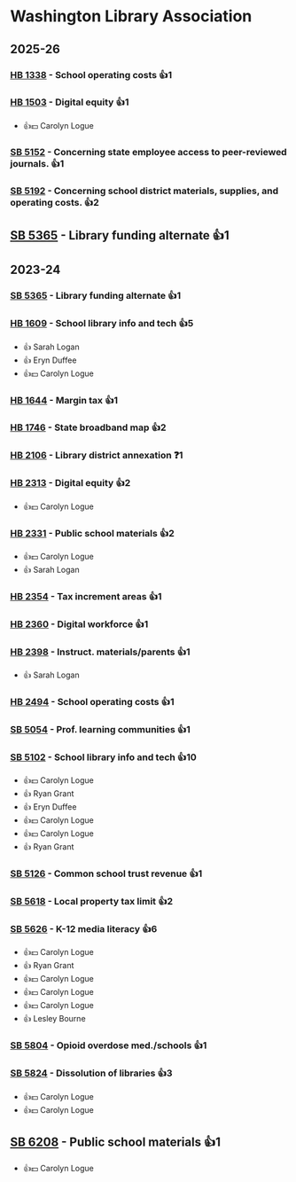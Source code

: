 # Washington Library Association
## 2025-26

### [HB 1338](/bill/2025-26/hb/1338/) - School operating costs 👍1  

### [HB 1503](/bill/2025-26/hb/1503/) - Digital equity 👍1  
* 👍💵 Carolyn Logue

### [SB 5152](/bill/2025-26/sb/5152/) - Concerning state employee access to peer-reviewed journals. 👍1  

### [SB 5192](/bill/2025-26/sb/5192/) - Concerning school district materials, supplies, and operating costs. 👍2  

## [SB 5365](/bill/2025-26/sb/5365/) - Library funding alternate 👍1  

## 2023-24

### [SB 5365](/bill/2023-24/sb/5365/) - Library funding alternate 👍1  

### [HB 1609](/bill/2023-24/hb/1609/) - School library info and tech 👍5  
* 👍 Sarah Logan
* 👍 Eryn Duffee
* 👍💵 Carolyn Logue

### [HB 1644](/bill/2023-24/hb/1644/) - Margin tax 👍1  

### [HB 1746](/bill/2023-24/hb/1746/) - State broadband map 👍2  

### [HB 2106](/bill/2023-24/hb/2106/) - Library district annexation   ❓1

### [HB 2313](/bill/2023-24/hb/2313/) - Digital equity 👍2  
* 👍💵 Carolyn Logue

### [HB 2331](/bill/2023-24/hb/2331/) - Public school materials 👍2  
* 👍💵 Carolyn Logue
* 👍 Sarah Logan

### [HB 2354](/bill/2023-24/hb/2354/) - Tax increment areas 👍1  

### [HB 2360](/bill/2023-24/hb/2360/) - Digital workforce 👍1  

### [HB 2398](/bill/2023-24/hb/2398/) - Instruct. materials/parents 👍1  
* 👍 Sarah Logan

### [HB 2494](/bill/2023-24/hb/2494/) - School operating costs 👍1  

### [SB 5054](/bill/2023-24/sb/5054/) - Prof. learning communities 👍1  

### [SB 5102](/bill/2023-24/sb/5102/) - School library info and tech 👍10  
* 👍💵 Carolyn Logue
* 👍 Ryan Grant
* 👍 Eryn Duffee
* 👍💵 Carolyn Logue
* 👍💵 Carolyn Logue
* 👍 Ryan Grant

### [SB 5126](/bill/2023-24/sb/5126/) - Common school trust revenue 👍1  

### [SB 5618](/bill/2023-24/sb/5618/) - Local property tax limit 👍2  

### [SB 5626](/bill/2023-24/sb/5626/) - K-12 media literacy 👍6  
* 👍💵 Carolyn Logue
* 👍 Ryan Grant
* 👍💵 Carolyn Logue
* 👍💵 Carolyn Logue
* 👍💵 Carolyn Logue
* 👍 Lesley Bourne

### [SB 5804](/bill/2023-24/sb/5804/) - Opioid overdose med./schools 👍1  

### [SB 5824](/bill/2023-24/sb/5824/) - Dissolution of libraries 👍3  
* 👍💵 Carolyn Logue
* 👍💵 Carolyn Logue

## [SB 6208](/bill/2023-24/sb/6208/) - Public school materials 👍1  
* 👍💵 Carolyn Logue
